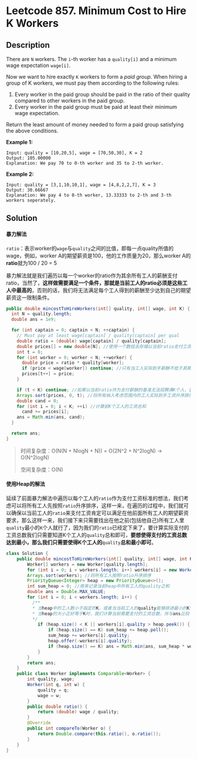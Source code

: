 # Leetcode 857. Minimum Cost to Hire K Workers

## Description

There are `N` workers.  The `i`-th worker has a `quality[i]` and a minimum wage expectation `wage[i]`.

Now we want to hire exactly `K` workers to form a *paid group*.  When hiring a group of K workers, we must pay them according to the following rules:

1. Every worker in the paid group should be paid in the ratio of their quality compared to other workers in the paid group.
2. Every worker in the paid group must be paid at least their minimum wage expectation.

Return the least amount of money needed to form a paid group satisfying the above conditions.

**Example 1:**

```
Input: quality = [10,20,5], wage = [70,50,30], K = 2
Output: 105.00000
Explanation: We pay 70 to 0-th worker and 35 to 2-th worker.
```

**Example 2:**

```
Input: quality = [3,1,10,10,1], wage = [4,8,2,2,7], K = 3
Output: 30.66667
Explanation: We pay 4 to 0-th worker, 13.33333 to 2-th and 3-th workers seperately. 
```

## Solution

#### 暴力解法

```ratio```：表示worker的```wage```与```quality```之间的比值，即每一点quality所值的wage，例如，worker A的期望薪资是100，他的工作质量为20，那么worker A的**ratio**就为100 / 20 = 5

暴力解法就是我们遍历以每一个worker的ratio作为其余所有工人的薪酬支付ratio，当然了，**这样做需要满足一个条件，那就是当前工人的ratio必须是这些工人中最高的**，否则的话，我们将无法满足每个工人得到的薪酬至少达到自己的期望薪资这一限制条件。

```java
public double mincostToHireWorkers(int[] quality, int[] wage, int K) {
  int N = quality.length;
  double ans = 1e9;

  for (int captain = 0; captain < N; ++captain) {
    // Must pay at least wage[captain] / quality[captain] per qual
    double ratio = (double) wage[captain] / quality[captain];
    double prices[] = new double[N]; //使用一个数组去存储以当前ratio支付工资，其余每个工人的实际到手工资
    int t = 0;
    for (int worker = 0; worker < N; ++worker) {
      double price = ratio * quality[worker];
      if (price < wage[worker]) continue; //只有当工人实际到手薪酬不低于其期望薪酬时，我们才将其纳入考虑范围
      prices[t++] = price;
    }

    if (t < K) continue; //如果以当前ratio作为支付薪酬的基准无法招聘满K个人，说明我们不能以当前工人的ratio作为标准
    Arrays.sort(prices, 0, t); //将所有纳入考虑范围内的工人实际到手工资升序排序
    double cand = 0;
    for (int i = 0; i < K; ++i) //计算前K个工人的工资总和
      cand += prices[i];
    ans = Math.min(ans, cand);
  }

  return ans;
}
```

> 时间复杂度：O(N(N + NlogN + N)) = O(2N^2 + N^2logN) -> O(N^2logN)
>
> 空间复杂度：O(N)

#### 使用Heap的解法

延续了前面暴力解法中遍历以每个工人的```ratio```作为支付工资标准的想法，我们考虑可以将所有工人先按照```ratio```升序排序，这样一来，在遍历的过程中，我们就可以确保以当前工人的```ratio```来支付工资肯定可以满足在他前面所有工人的期望薪资要求，那么这样一来，我们接下来只需要找出在他之前(包括他自己)所有工人里```quality```最小的```K```个人就行了，因为我们的```ratio```已经定下来了，要计算实际支付的工资总数我们只需要知道K个工人的```quality```总和即可，**要想使得支付的工资总数达到最小，那么我们只需要使得K个工人的**```quality```**总和最小即可**。

```java
class Solution {
    public double mincostToHireWorkers(int[] quality, int[] wage, int K) {
        Worker[] workers = new Worker[quality.length];
        for (int i = 0; i < workers.length; i++) workers[i] = new Worker(quality[i], wage[i]);
        Arrays.sort(workers); //将所有工人按照ratio升序排序
        PriorityQueue<Integer> heap = new PriorityQueue<>();
        int sum_heap = 0; //用来记录当前heap中所有工人的quality之和
        double ans = Double.MAX_VALUE;
        for (int i = 0; i < workers.length; i++) {
          /**
          * 当heap中的工人数小于指定的K，或者当当前工人的quality能够排进最小的K个quality中时，我们做插入heap的操作
          * 当heap的大小正好等于K时，我们计算当前需要支付的工资总数，并与ans比较
          */
            if (heap.size() < K || workers[i].quality > heap.peek()) { 
                if (heap.size() == K) sum_heap += heap.poll();
                sum_heap += workers[i].quality;
                heap.offer(-workers[i].quality);
                if (heap.size() == K) ans = Math.min(ans, sum_heap * workers[i].ratio());
            }
        }
        return ans;
    }
    public class Worker implements Comparable<Worker> {
        int quality, wage;
        Worker(int q, int w) {
            quality = q;
            wage = w;
        }
        public double ratio() {
            return (double) wage / quality;
        }
        @Override
        public int compareTo(Worker o) {
            return Double.compare(this.ratio(), o.ratio());
        }
    }
}
```

